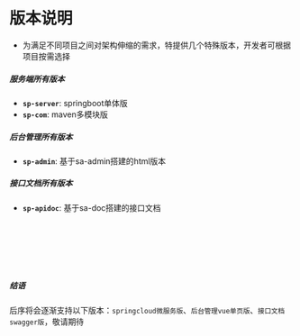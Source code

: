 # 版本说明


- 为满足不同项目之间对架构伸缩的需求，特提供几个特殊版本，开发者可根据项目按需选择 


##### 服务端所有版本

- **`sp-server`**: springboot单体版
- **`sp-com`**: maven多模块版


##### 后台管理所有版本

- **`sp-admin`**: 基于sa-admin搭建的html版本


##### 接口文档所有版本

- **`sp-apidoc`**: 基于sa-doc搭建的接口文档



<br><br><br><br><br>
##### 结语
后序将会逐渐支持以下版本：`springcloud微服务版`、`后台管理vue单页版`、`接口文档swagger版`，敬请期待



